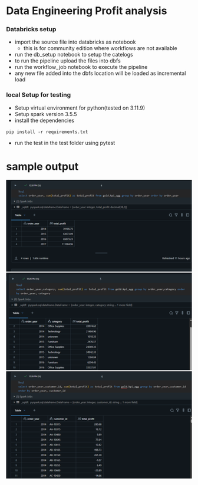 # Data Engineering Profit analysis

### Databricks setup

- import the source file into databricks as notebook
  - this is for community edition where workflows are not available
- run the db_setup notebook to setup the catelogs
- to run the pipeline upload the files into dbfs
- run the workflow_job notebook to execute the pipeline
- any new file added into the dbfs location will be loaded as incremental load


###  local Setup for testing

- Setup virtual environment for python(tested on 3.11.9)
- Setup spark version 3.5.5
- install the dependencies
```shell
pip install -r requirements.txt
```
- run the test in the test folder using pytest

# sample output
![img.png](screenshot/year.png)
![img.png](screenshot/year_cat.png)
![img.png](screenshot/year_cus.png)